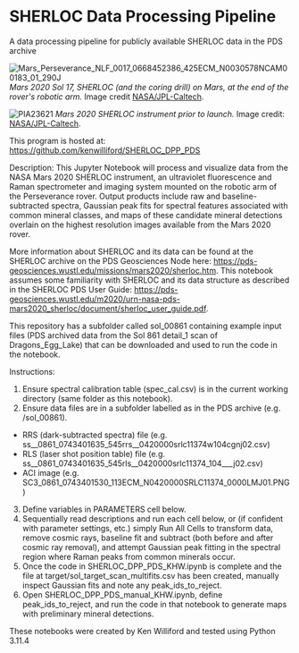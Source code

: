 # SHERLOC Data Processing Pipeline

A data processing pipeline for publicly available SHERLOC data in the PDS archive

![Mars_Perseverance_NLF_0017_0668452386_425ECM_N0030578NCAM00183_01_290J](https://github.com/kenwilliford/SHERLOC_DPP_PDS/assets/132492136/a8a93f8e-f782-403a-b590-36d92a05c6ab)
*Mars 2020 Sol 17, SHERLOC (and the coring drill) on Mars, at the end of the rover's robotic arm.* Image credit [NASA/JPL-Caltech](https://mars.nasa.gov/mars2020/multimedia/raw-images/NLF_0017_0668452386_425ECM_N0030578NCAM00183_01_290J).

![PIA23621](https://github.com/kenwilliford/SHERLOC_DPP_PDS/assets/132492136/888bbe9e-169e-4834-adbf-d4f56715243b)
*Mars 2020 SHERLOC instrument prior to launch.* Image credit: [NASA/JPL-Caltech](https://mars.nasa.gov/resources/24778/close-up-of-nasas-mars-2020-rovers-sherloc-instrument/).

This program is hosted at: https://github.com/kenwilliford/SHERLOC_DPP_PDS

Description: This Jupyter Notebook will process and visualize data from the NASA Mars 2020 SHERLOC instrument, an ultraviolet fluorescence and Raman spectrometer and imaging system mounted on the robotic arm of the Perseverance rover. Output products include raw and baseline-subtracted spectra, Gaussian peak fits for spectral features associated with common mineral classes, and maps of these candidate mineral detections overlain on the highest resolution images available from the Mars 2020 rover. 

More information about SHERLOC and its data can be found at the SHERLOC archive on the PDS Geosciences Node here: https://pds-geosciences.wustl.edu/missions/mars2020/sherloc.htm. This notebook assumes some familiarity with SHERLOC and its data structure as described in the SHERLOC PDS User Guide: https://pds-geosciences.wustl.edu/m2020/urn-nasa-pds-mars2020_sherloc/document/sherloc_user_guide.pdf.

This repository has a subfolder called sol_00861 containing example input files (PDS archived data from the Sol 861 detail_1 scan of Dragons_Egg_Lake) that can be downloaded and used to run the code in the notebook.

Instructions:

1. Ensure spectral calibration table (spec_cal.csv) is in the current working directory (same folder as this notebook).
2. Ensure data files are in a subfolder labelled as in the PDS archive (e.g. /sol_00861).
- RRS (dark-subtracted spectra) file (e.g. ss__0861_0743401635_545rrs__0420000srlc11374w104cgnj02.csv)
- RLS (laser shot position table) file (e.g. ss__0861_0743401635_545rls__0420000srlc11374_104___j02.csv)
- ACI image (e.g. SC3_0861_0743401530_113ECM_N0420000SRLC11374_0000LMJ01.PNG)
3. Define variables in PARAMETERS cell below.
4. Sequentially read descriptions and run each cell below, or (if confident with parameter settings, etc.) simply Run All Cells to transform data, remove cosmic rays, baseline fit and subtract (both before and after cosmic ray removal), and attempt Gaussian peak fitting in the spectral region where Raman peaks from common minerals occur.
5. Once the code in SHERLOC_DPP_PDS_KHW.ipynb is complete and the file at target/sol_target_scan_multifits.csv has been created, manually inspect Gaussian fits and note any peak_ids_to_reject.
6. Open SHERLOC_DPP_PDS_manual_KHW.ipynb, define peak_ids_to_reject, and run the code in that notebook to generate maps with preliminary mineral detections.

These notebooks were created by Ken Williford and tested using Python 3.11.4
